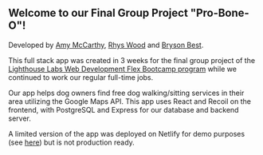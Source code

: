 ## Welcome to our Final Group Project "Pro-Bone-O"!

Developed by [Amy McCarthy](https://github.com/amyleblanc), [Rhys Wood](https://github.com/rhyswood) and [Bryson Best](https://github.com/brysonbest).

This full stack app was created in 3 weeks for the final group project of the [Lighthouse Labs Web Development Flex Bootcamp program](https://www.lighthouselabs.ca/en/web-development-flex-program) while we continued to work our regular full-time jobs.

Our app helps dog owners find free dog walking/sitting services in their area utilizing the Google Maps API. This app uses React and Recoil on the frontend, with PostgreSQL and Express for our database and backend server.

A limited version of the app was deployed on Netlify for demo purposes (see [here](https://pro-bone-o.netlify.app/)) but is not production ready.
